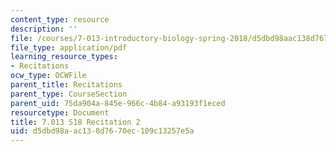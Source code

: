 ```yaml
---
content_type: resource
description: ''
file: /courses/7-013-introductory-biology-spring-2018/d5dbd98aac138d7670ec109c13257e5a_MIT7_013s18R2Q.pdf
file_type: application/pdf
learning_resource_types:
- Recitations
ocw_type: OCWFile
parent_title: Recitations
parent_type: CourseSection
parent_uid: 75da904a-845e-966c-4b84-a93193f1eced
resourcetype: Document
title: 7.013 S18 Recitation 2
uid: d5dbd98a-ac13-8d76-70ec-109c13257e5a
---
```

